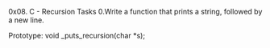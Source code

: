 0x08. C - Recursion
Tasks
0.Write a function that prints a string, followed by a new line.

Prototype: void _puts_recursion(char *s);